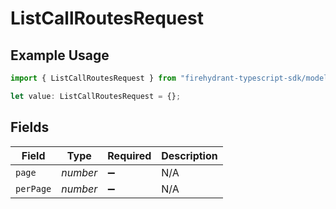 # ListCallRoutesRequest

## Example Usage

```typescript
import { ListCallRoutesRequest } from "firehydrant-typescript-sdk/models/operations";

let value: ListCallRoutesRequest = {};
```

## Fields

| Field              | Type               | Required           | Description        |
| ------------------ | ------------------ | ------------------ | ------------------ |
| `page`             | *number*           | :heavy_minus_sign: | N/A                |
| `perPage`          | *number*           | :heavy_minus_sign: | N/A                |